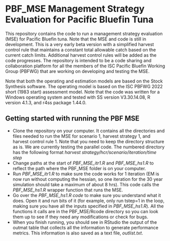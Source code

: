 # PBF_MSE Management Strategy Evaluation for Pacific Bluefin Tuna

This repository contains the code to run a management strategy
evaluation (MSE) for Pacific Bluefin tuna. Note that the MSE and code is
still in development. This is a very early beta version with a
simplified harvest control rule that maintains a constant total
allowable catch based on the current catch limits. Additional harvest
control rules will be added as the code progresses. The repository is
intended to be a code sharing and collaboration platform for all the
members of the ISC Pacific Bluefin Working Group (PBFWG) that are
working on developing and testing the MSE.

Note that both the operating and estimation models are based on the
Stock Synthesis software. The operating model is based on the ISC PBFWG
2022 short (1983 start) assessment model. Note that the code was written
for a Windows operating system and tested with SS version V3.30.14.08, R
version 4.1.3, and r4ss package 1.44.0.

## Getting started with running the PBF MSE

-   Clone the repository on your computer. It contains all the directories
    and files needed to run the MSE for scenario 1, harvest strategy 1,
    and harvest control rule 1. Note that you need to keep the directory
    structure as is. We are currently testing the parallel code.
    The numbered directory has the following format
    *harvest strategy/hcr/scenario/iteration/time step*
-   Change paths at the start of *PBF_MSE_itr1.R* and *PBF_MSE_hs1.R* to
    reflect the path where the PBF_MSE folder is on your computer.
-   Run *PBF_MSE_itr1.R* to make sure the code works for 1 iteration (EM
    is now run without computing the hessian, so one iteration for the
    30 year simulation should take a maximum of about 8 hrs). This code
    calls the *PBF_MSE_hs1.R* wrapper function that runs the MSE.
-   Go over the *PBF_MSE_hs1.R code* to make sure you understand what it
    does. Open it and run bits of it (for example, only run tstep=1 in
    the loop, making sure you have all the inputs specified in
    *PBF_MSE_hs1.R*). All the functions it calls are in the
    PBF_MSE/Rcode directory so you can look them up to see if they need
    any modifications or check for bugs.
-   When you finish running, you should see in RStudio the output of the
    outmat table that collects all the information to generate
    performance metrics. This information is also saved as a text file,
    *outlist.txt*.
